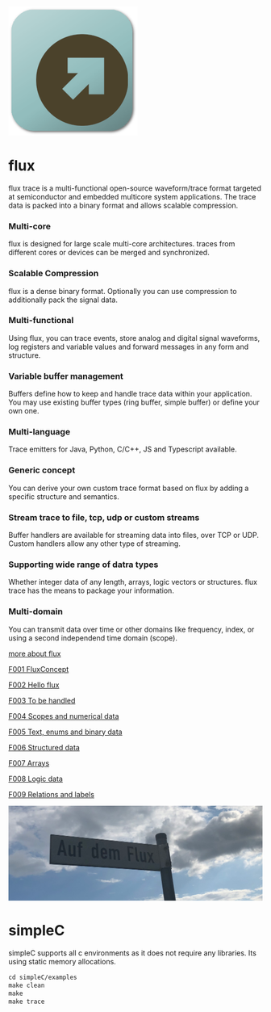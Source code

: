 <img src="flux.png" width="256px" >

# flux
flux trace is a multi-functional open-source waveform/trace format targeted at semiconductor and embedded multicore system applications. The trace data is packed into a binary format and allows scalable compression. 

### Multi-core
flux is designed for large scale multi-core architectures. traces from different cores or devices can be merged and synchronized.

### Scalable Compression
flux is a dense binary format. Optionally you can use compression to additionally pack the signal data.

### Multi-functional
Using flux, you can trace events, store analog and digital signal waveforms, log registers and variable values and forward messages in any form and structure.

### Variable buffer management
Buffers define how to keep and handle trace data within your application. You may use existing buffer types (ring buffer, simple buffer) or define your own one.

### Multi-language
Trace emitters for Java, Python, C/C++, JS and Typescript available.

### Generic concept

You can derive your own custom trace format based on flux by adding a specific structure and semantics.

### Stream trace to file, tcp, udp or custom streams

Buffer handlers are available for streaming data into files, over TCP or UDP. Custom handlers allow any other type of streaming.

### Supporting wide range of datra types

Whether integer data of any length, arrays, logic vectors or structures. flux trace has the means to package your information.

### Multi-domain

You can transmit data over time or other domains like frequency, index, or using a second independend time domain (scope).


[more about flux](https://toem.de/index.php/products/flux-trace)

[F001 FluxConcept](https://toem.de/index.php/resources/all-documents/187-fluxconcept)

[F002 Hello flux](https://toem.de/index.php/resources/all-documents/189-hello-flux)

[F003 To be handled](https://toem.de/index.php/resources/all-documents/190-to-be-handled)

[F004 Scopes and numerical data](https://toem.de/index.php/resources/all-documents/191-scopes-and-numeric-data)

[F005 Text, enums and binary data](https://toem.de/index.php/resources/all-documents/192-text-enumeration-and-binary-data)

[F006 Structured data](https://toem.de/index.php/resources/all-documents/193-structured-data)

[F007 Arrays](https://toem.de/index.php/resources/all-documents/194-flux-arrays)

[F008 Logic data](https://toem.de/index.php/resources/all-documents/195-logic-data)

[F009 Relations and labels](https://toem.de/index.php/resources/all-documents/196-relations-and-labels)

![flux](aufdemflux.png)


# simpleC
simpleC supports all c environments as it does not require any libraries. Its using static memory allocations.

    cd simpleC/examples
    make clean
    make
    make trace


